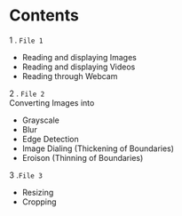 # Contents
1 . `File 1`
* Reading and displaying Images
* Reading and displaying Videos
* Reading through Webcam

2 . `File 2`<br>
Converting Images into 
* Grayscale
* Blur
* Edge Detection
* Image Dialing (Thickening of Boundaries)
* Eroison (Thinning of Boundaries)

3 .`File 3`
* Resizing
* Cropping 